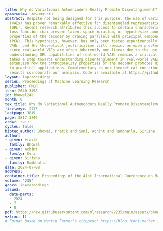```yaml
---
title: Why do Variational Autoencoders Really Promote Disentanglement?
openreview: Ao9UUaScAU
abstract: Despite not being designed for this purpose, the use of variational autoencoders
  (VAEs) has proven remarkably effective for disentangled representation learning
  (DRL). Recent research attributes this success to certain characteristics of the
  loss function that prevent latent space rotation, or hypothesize about the orthogonality
  properties of the decoder by drawing parallels with principal component analysis
  (PCA). This hypothesis, however, has only been tested experimentally for linear
  VAEs, and the theoretical justification still remains an open problem. Moreover,
  since real-world VAEs are often inherently non-linear due to the use of neural architectures,
  understanding DRL capabilities of real-world VAEs remains a critical task. Our work
  takes a step towards understanding disentanglement in real-world VAEs to theoretically
  establish how the orthogonality properties of the decoder promotes disentanglement
  in practical applications. Complementary to our theoretical contributions, our experimental
  results corroborate our analysis. Code is available at https://github.com/criticalml-uw/Disentanglement-in-VAE.
layout: inproceedings
series: Proceedings of Machine Learning Research
publisher: PMLR
issn: 2640-3498
id: bhowal24a
month: 0
tex_title: Why do Variational Autoencoders Really Promote Disentanglement?
firstpage: 3817
lastpage: 3849
page: 3817-3849
order: 3817
cycles: false
bibtex_author: Bhowal, Pratik and Soni, Achint and Rambhatla, Sirisha
author:
- given: Pratik
  family: Bhowal
- given: Achint
  family: Soni
- given: Sirisha
  family: Rambhatla
date: 2024-07-08
address:
container-title: Proceedings of the 41st International Conference on Machine Learning
volume: '235'
genre: inproceedings
issued:
  date-parts:
  - 2024
  - 7
  - 8
pdf: https://raw.githubusercontent.com/mlresearch/v235/main/assets/bhowal24a/bhowal24a.pdf
extras: []
# Format based on Martin Fenner's citeproc: https://blog.front-matter.io/posts/citeproc-yaml-for-bibliographies/
---
```

